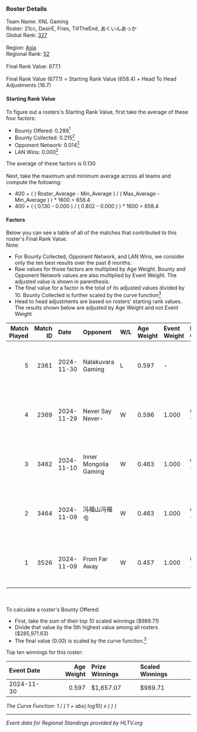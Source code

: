 ### Roster Details<br />
Team Name: XNL Gaming<br />
Roster: 21cc, DesirE, Fries, TillTheEnd, あくいんあっか<br />
Global Rank: [327](../../standings_global_2025_02_28.md)<br />
<br />
Region: [Asia]( ../../standings_asia_2025_02_28.md)<br />
Regional Rank: [52]( ../../standings_asia_2025_02_28.md)<br />
<br />
Final Rank Value:  677.1<br />
<br />
Final Rank Value (677.1) = Starting Rank Value (658.4) + Head To Head Adjustments (18.7)<br />

#### Starting Rank Value<br />
To figure out a rosters's Starting Rank Value, first take the average of these four factors:<br />
- Bounty Offered: 0.289[<sup>1</sup>](#table2)
- Bounty Collected: 0.215[<sup>2</sup>](#table1)
- Opponent Network: 0.014[<sup>2</sup>](#table1)
- LAN Wins: 0.000[<sup>2</sup>](#table1)

The average of these factors is 0.130<br />
<br />
Next, take the maximum and minimum average across all teams and compute the following:<br />
- 400 + ( ( Roster_Average - Min_Average ) / ( Max_Average - Min_Average ) ) * 1600 = 658.4
- 400 + ( ( 0.130 - 0.000 ) / ( 0.802 - 0.000 ) ) * 1600 = 658.4


#### Factors<br />
Below you can see a table of all of the matches that contributed to this roster's Final Rank Value.<br />
Note:<br />

- For Bounty Collected, Opponent Network, and LAN Wins, we consider only the ten best results over the past 6 months.
- Raw values for those factors are multiplied by Age Weight. Bounty and Opponent Network values are also multiplied by Event Weight. The adjusted value is shown in parenthesis.
- The final value for a factor is the total of its adjusted values divided by 10. Bounty Collected is further scaled by the curve function[<sup>3</sup>](#curveFunction)
- Head to head adjustments are based on rosters' starting rank values. The results shown below are adjusted by Age Weight and not Event Weight
<span id="table1"></span><br />


| Match Played | Match ID | Date       | Opponent              | W/L | Age Weight | Event Weight | Bounty Collected | Opponent Network | LAN Wins  | H2H Adj. | Roster                                   |
| -: | -: | :- | :- | :- | :- | :- | :- | :- | :- | -: | :- |
|            5 |     2361 | 2024-11-30 | Nalakuvara Gaming     | L   | 0.597      | -            | -                | -                | -         |    -9.39 | 21cc, DesirE, Fries, TillTheEnd, あくいんあっか |
|            4 |     2369 | 2024-11-29 | Never Say Never-      | W   | 0.596      | 1.000        | 0.003 (0.002)    | 0.130 (0.077)    | 0 (0.000) |     8.66 | 21cc, DesirE, Fries, TillTheEnd, あくいんあっか |
|            3 |     3462 | 2024-11-10 | Inner Mongolia Gaming | W   | 0.463      | 1.000        | 0.001 (0.000)    | 0.069 (0.032)    | 0 (0.000) |     7.35 | 21cc, DesirE, Fries, TillTheEnd, あくいんあっか |
|            2 |     3464 | 2024-11-09 | 冯福山冯福令                | W   | 0.463      | 1.000        | 0.000 (0.000)    | 0.046 (0.021)    | 0 (0.000) |     6.21 | 21cc, DesirE, Fries, TillTheEnd, あくいんあっか |
|            1 |     3526 | 2024-11-09 | From Far Away         | W   | 0.457      | 1.000        | 0.000 (0.000)    | 0.023 (0.010)    | 0 (0.000) |     5.83 | 21cc, DesirE, Fries, TillTheEnd, あくいんあっか |

<br />
<span id="table2"></span><br />
To calculate a roster's Bounty Offered:<br />

- First, take the sum of their top 10 scaled winnings ($989.71)
- Divide that value by the 5th highest value among all rosters ($285,971.63)
- The final value (0.00) is scaled by the curve function.[<sup>3</sup>](#curveFunction)

Top ten winnings for this roster:<br />

| Event Date | Age Weight | Prize Winnings | Scaled Winnings |
| :- | -: | :- | :- |
| 2024-11-30 |      0.597 | $1,657.07      | $989.71         |


<span id="curveFunction"></span>_The Curve Function: 1 / ( 1 + abs( log10( x ) ) )_<br />

---
_Event data for Regional Standings provided by HLTV.org_<br />
